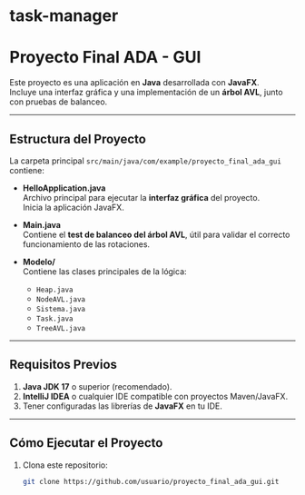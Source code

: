 ﻿# task-manager
# Proyecto Final ADA - GUI

Este proyecto es una aplicación en **Java** desarrollada con **JavaFX**.  
Incluye una interfaz gráfica y una implementación de un **árbol AVL**, junto con pruebas de balanceo.

---

## **Estructura del Proyecto**
La carpeta principal `src/main/java/com/example/proyecto_final_ada_gui` contiene:
- **HelloApplication.java**  
  Archivo principal para ejecutar la **interfaz gráfica** del proyecto.  
  Inicia la aplicación JavaFX.

- **Main.java**  
  Contiene el **test de balanceo del árbol AVL**, útil para validar el correcto funcionamiento de las rotaciones.

- **Modelo/**  
  Contiene las clases principales de la lógica:
  - `Heap.java`
  - `NodeAVL.java`
  - `Sistema.java`
  - `Task.java`
  - `TreeAVL.java`

---

## **Requisitos Previos**
1. **Java JDK 17** o superior (recomendado).
2. **IntelliJ IDEA** o cualquier IDE compatible con proyectos Maven/JavaFX.
3. Tener configuradas las librerías de **JavaFX** en tu IDE.

---

## **Cómo Ejecutar el Proyecto**
1. Clona este repositorio:
   ```bash
   git clone https://github.com/usuario/proyecto_final_ada_gui.git
